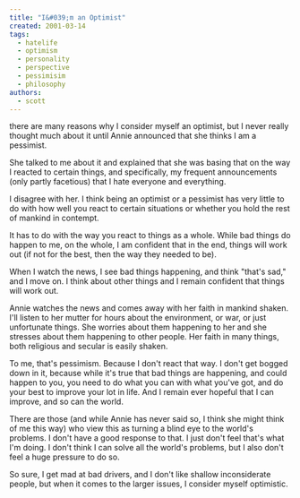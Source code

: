 ```yaml
---
title: "I&#039;m an Optimist"
created: 2001-03-14
tags: 
  - hatelife
  - optimism
  - personality
  - perspective
  - pessimisim
  - philosophy
authors: 
  - scott
---
```


there are many reasons why I consider myself an optimist, but I never really thought much about it until Annie announced that she thinks I am a pessimist.

She talked to me about it and explained that she was basing that on the way I reacted to certain things, and specifically, my frequent announcements (only partly facetious) that I hate everyone and everything.

I disagree with her. I think being an optimist or a pessimist has very little to do with how well you react to certain situations or whether you hold the rest of mankind in contempt.

It has to do with the way you react to things as a whole. While bad things do happen to me, on the whole, I am confident that in the end, things will work out (if not for the best, then the way they needed to be).

When I watch the news, I see bad things happening, and think "that's sad," and I move on. I think about other things and I remain confident that things will work out.

Annie watches the news and comes away with her faith in mankind shaken. I'll listen to her mutter for hours about the environment, or war, or just unfortunate things. She worries about them happening to her and she stresses about them happening to other people. Her faith in many things, both religious and secular is easily shaken.

To me, that's pessimism. Because I don't react that way. I don't get bogged down in it, because while it's true that bad things are happening, and could happen to you, you need to do what you can with what you've got, and do your best to improve your lot in life. And I remain ever hopeful that I can improve, and so can the world.

There are those (and while Annie has never said so, I think she might think of me this way) who view this as turning a blind eye to the world's problems. I don't have a good response to that. I just don't feel that's what I'm doing. I don't think I can solve all the world's problems, but I also don't feel a huge pressure to do so.

So sure, I get mad at bad drivers, and I don't like shallow inconsiderate people, but when it comes to the larger issues, I consider myself optimistic.

